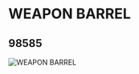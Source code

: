 # WEAPON BARREL
## 98585
![WEAPON BARREL](https://lc-www-live-s.legocdn.com/media/bricks/5/2/4651747.jpg)